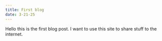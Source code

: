 ```yaml
---
title: First blog
date: 3-21-25
---
```


Hello this is the first blog post. I want to use this site to share stuff 
to the internet.

